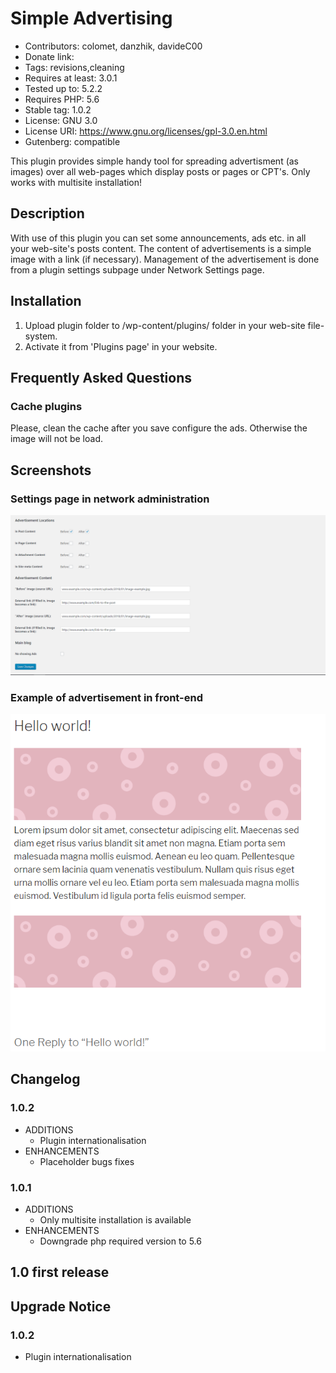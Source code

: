# Simple Advertising

* Contributors: colomet, danzhik, davideC00
* Donate link:
* Tags: revisions,cleaning
* Requires at least: 3.0.1
* Tested up to: 5.2.2
* Requires PHP: 5.6
* Stable tag: 1.0.2
* License: GNU 3.0
* License URI: https://www.gnu.org/licenses/gpl-3.0.en.html
* Gutenberg: compatible

This plugin provides simple handy tool for spreading advertisment (as images) over all web-pages which display posts or pages or CPT's. Only works with multisite installation!

## Description

With use of this plugin you can set some announcements, ads etc. in all your web-site's posts content. The content of advertisements is a simple image with a link (if necessary). Management of the advertisement is done from a plugin settings subpage under Network Settings page.

## Installation

1. Upload plugin folder to /wp-content/plugins/ folder in your web-site file-system.
1. Activate it from 'Plugins page' in your website.

## Frequently Asked Questions

### Cache plugins

Please, clean the cache after you save configure the ads. Otherwise the image will not be load.

## Screenshots

### Settings page in network administration
![Settings Page Network](/wp-assets/screenshot-1.png)

### Example of advertisement in front-end
![Example](/wp-assets/screenshot-2.png)

## Changelog

### 1.0.2
* ADDITIONS
  * Plugin internationalisation
* ENHANCEMENTS
  * Placeholder bugs fixes

### 1.0.1
* ADDITIONS
  * Only multisite installation is available
* ENHANCEMENTS
  * Downgrade php required version to 5.6



## 1.0 first release


## Upgrade Notice

### 1.0.2
* Plugin internationalisation
